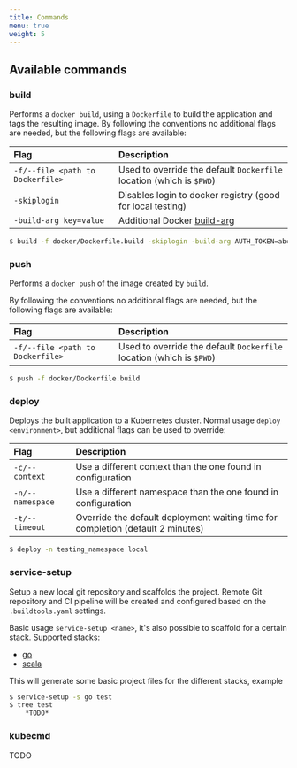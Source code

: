 ```yaml
---
title: Commands
menu: true
weight: 5
---
```


## Available commands

### build

Performs a `docker build`, using a `Dockerfile` to build the application and tags the resulting image. By following the conventions no additional flags are needed, but the following flags are available:

|      Flag                        |                   Description                                        |
| :------------------------------- | :-------------------------------------------------------------------- |
| `-f/--file <path to Dockerfile>` | Used to override the default `Dockerfile` location (which is `$PWD`) | 
| `-skiplogin`                     | Disables login to docker registry (good for local testing)           | 
| `-build-arg key=value`           | Additional Docker [build-arg](https://docs.docker.com/engine/reference/commandline/#set-build-time-variables---build-arg) |

```sh
$ build -f docker/Dockerfile.build -skiplogin -build-arg AUTH_TOKEN=abc
```
    
### push

Performs a `docker push` of the image created by `build`.

By following the conventions no additional flags are needed, but the following flags are available:

|      Flag                       |                   Description                                       |
| :------------------------------ | :------------------------------------------------------------------ |
| `-f/--file <path to Dockerfile>`| Used to override the default `Dockerfile` location (which is `$PWD`)|

```sh
$ push -f docker/Dockerfile.build 
```   

### deploy

Deploys the built application to a Kubernetes cluster. Normal usage `deploy <environment>`, but additional flags can be used to override:

|      Flag                          |                   Description                                                   |
| :--------------------------------- | :-------------------------------------------------------------------------------|
| `-c/--context`                     | Use a different context than the one found in configuration                     |
| `-n/--namespace`                   | Use a different namespace than the one found in configuration                   |
| `-t/--timeout`                     | Override the default deployment waiting time for completion (default 2 minutes) |

```sh
$ deploy -n testing_namespace local 
```

### service-setup
Setup a new local git repository and scaffolds the project.
Remote Git repository and CI pipeline will be created and configured based on the `.buildtools.yaml` settings. 

Basic usage `service-setup <name>`, it's also possible to scaffold for a certain stack. Supported stacks:

* [go](https://golangci.com/)
* [scala](https://www.scala-lang.org/)

This will generate some basic project files for the different stacks, example
```sh
$ service-setup -s go test
$ tree test
    *TODO*
```
### kubecmd

TODO
